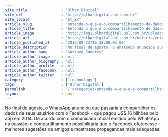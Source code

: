```yaml
---
site_title               : "Olhar Digital"
site_url                 : "http://olhardigital.uol.com.br"
site_locale              : "pt_BR"
article_slug             : "entenda-o-que-e-o-compartilhamento-de-dados-do-whatsapp-com-o-facebook"
article_title            : "Entenda o que é o compartilhamento de dados do WhatsApp com o Facebook"
article_image            : "http://img1.olhardigital.uol.com.br/uploads/acervo_imagens/2016/08/20160829120302_660_420.jpg"
article_url              : "http://olhardigital.uol.com.br/noticia/entenda-o-que-e-o-compartilhamento-de-dados-do-whatsapp-com-o-facebook/62464"
article_published_at     : "2016-09-23T16:38:00-03:00"
article_description      : "No final de agosto, o WhatsApp anunciou que passaria a compartilhar os dados de seus usuários com o Facebook - que pagou US$ 16 bilhões pelo app em 2014. De acordo com o comunicado oficial emitido pelo WhatsApp na ocasião, o compartilhamento possibilitaria que o Facebook oferecesse melhores sugestões de amigos e mostrasse propagandas mais adequadas."
article_author_name      : "Gustavo Sumares"
article_author_image     : null
article_author_biography : null
article_author_profile   : null
article_author_facebook  : null
article_author_twitter   : null
category                 : ['technology']
tags                     : ['Olhar Digital']
permalink                : "/:categories/entenda-o-que-e-o-compartilhamento-de-dados-do-whatsapp-com-o-facebook/"
layout                   : post
---
```


No final de agosto, o WhatsApp anunciou que passaria a compartilhar os dados de seus usuários com o Facebook - que pagou US$ 16 bilhões pelo app em 2014. De acordo com o comunicado oficial emitido pelo WhatsApp na ocasião, o compartilhamento possibilitaria que o Facebook oferecesse melhores sugestões de amigos e mostrasse propagandas mais adequadas.
